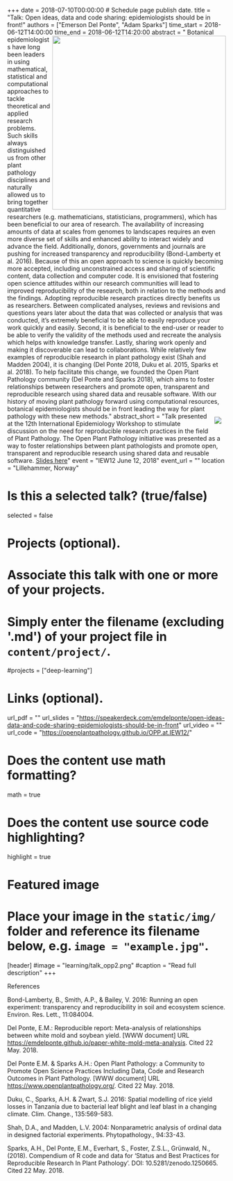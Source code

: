 +++
date = 2018-07-10T00:00:00  # Schedule page publish date.
title = "Talk: Open ideas, data and code sharing: epidemiologists should be in front!"
authors = ["Emerson Del Ponte", "Adam Sparks"]
time_start = 2018-06-12T14:00:00
time_end = 2018-06-12T14:20:00
abstract = "<img src = '/img/learning/talk_opp1.png' width=400 align=right> Botanical epidemiologists have long been leaders in using mathematical, statistical and computational approaches to tackle theoretical and applied research problems. Such skills always distinguished us from other plant pathology disciplines and naturally allowed us to bring together quantitative researchers (e.g. mathematicians, statisticians, programmers), which has been beneficial to our area of research. The availability of increasing amounts of data at scales from genomes to landscapes requires an even more diverse set of skills and enhanced ability to interact widely and advance the field. Additionally, donors, governments and journals are pushing for increased transparency and reproducibility (Bond-Lamberty et al. 2016). Because of this an open approach to science is quickly becoming more accepted, including unconstrained access and sharing of scientific content, data collection and computer code. It is envisioned that fostering open science attitudes within our research communities will lead to improved reproducibility of the research, both in relation to the methods and the findings. Adopting reproducible research practices directly benefits us as researchers. Between complicated analyses, reviews and revisions and questions years later about the data that was collected or analysis  that was conducted, it’s extremely beneficial to be able to easily reproduce your work quickly and easily. Second, it is beneficial to the end-user or reader to be able to verify the validity of the methods used and recreate the analysis which helps with knowledge transfer. Lastly, sharing work openly and making it discoverable can lead to collaborations. While relatively few examples of reproducible research in plant pathology exist (Shah and Madden 2004), it is changing (Del Ponte 2018, Duku et al. 2015, Sparks et al. 2018). To help facilitate this change, we founded the Open Plant Pathology community (Del Ponte and Sparks 2018), which aims to foster relationships between researchers and promote open, transparent and reproducible research using shared data and reusable software. With our history of moving plant pathology forward using computational resources, botanical epidemiologists should be in front leading the way for plant pathology with these new methods."
abstract_short = "<img style = 'margin: 10px' src = '/img/learning/talk_opp2.png' align=right>Talk presented at the 12th International Epidemiology Workshop to stimulate discussion on the need for reproducible research practices in the field of Plant Pathology. The Open Plant Pathology initiative was presented as a way to foster relationships between plant pathologists and promote open, transparent and reproducible research using shared data and reusable software. [Slides here](https://speakerdeck.com/emdelponte/open-ideas-data-and-code-sharing-epidemiologists-should-be-in-front)"
event = "IEW12 June 12, 2018"
event_url = ""
location = "Lillehammer, Norway"

# Is this a selected talk? (true/false)
selected = false

# Projects (optional).
#   Associate this talk with one or more of your projects.
#   Simply enter the filename (excluding '.md') of your project file in `content/project/`.
#projects = ["deep-learning"]

# Links (optional).
url_pdf = ""
url_slides = "https://speakerdeck.com/emdelponte/open-ideas-data-and-code-sharing-epidemiologists-should-be-in-front"
url_video = ""
url_code = "https://openplantpathology.github.io/OPP.at.IEW12/"

# Does the content use math formatting?
math = true

# Does the content use source code highlighting?
highlight = true

# Featured image
# Place your image in the `static/img/` folder and reference its filename below, e.g. `image = "example.jpg"`.
[header]
#image = "learning/talk_opp2.png"
#caption = "Read full description"
+++

References 

Bond-Lamberty, B., Smith, A.P., & Bailey, V. 2016: Running an open experiment: transparency and reproducibility in soil and ecosystem science. Environ. Res. Lett., 11:084004.

Del Ponte, E.M.: Reproducible report: Meta-analysis of relationships between white mold and soybean yield. [WWW document] URL https://emdelponte.github.io/paper-white-mold-meta-analysis. Cited 22 May. 2018.

Del Ponte E.M. & Sparks A.H.: Open Plant Pathology: a Community to Promote Open Science Practices Including Data, Code and Research Outcomes in Plant Pathology. [WWW document] URL https://www.openplantpathology.org/. Cited 22 May. 2018.

Duku, C., Sparks, A.H. & Zwart, S.J. 2016: Spatial modelling of rice yield losses in Tanzania due to bacterial leaf blight and leaf blast in a changing climate. Clim. Change., 135:569-583.

Shah, D.A., and Madden, L.V. 2004: Nonparametric analysis of ordinal data in designed factorial experiments. Phytopathology., 94:33-43.

Sparks, A.H., Del Ponte, E.M., Everhart, S., Foster, Z.S.L., Grünwald, N., (2018). Compendium of R code and data for ‘Status and Best Practices for Reproducible Research In Plant Pathology’. DOI: 10.5281/zenodo.1250665. Cited 22 May. 2018.
